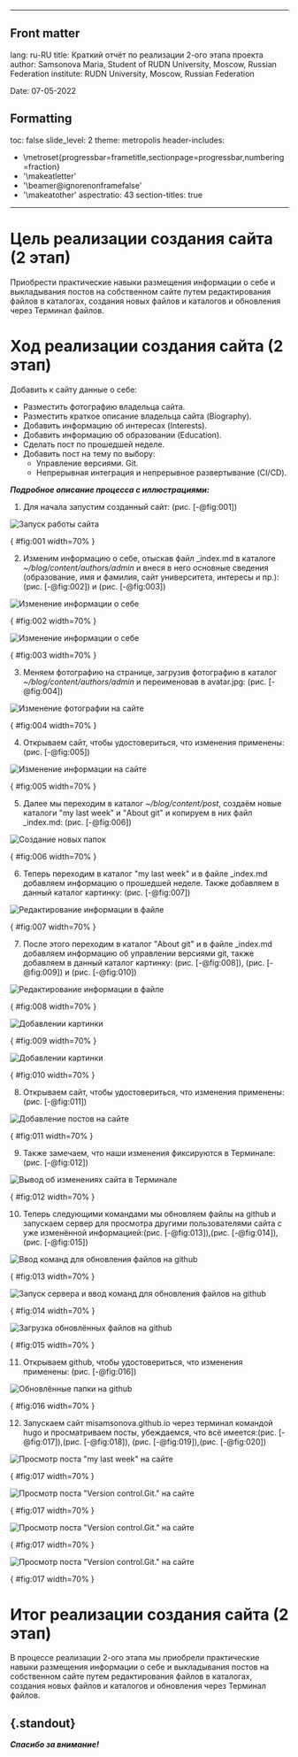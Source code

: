 
---
## Front matter
lang: ru-RU
title: Краткий отчёт по реализации 2-ого этапа проекта
author: Samsonova Maria, Student of RUDN University, Moscow, Russian Federation
institute: RUDN University, Moscow, Russian Federation

Date: 07-05-2022

## Formatting
toc: false
slide_level: 2
theme: metropolis
header-includes: 
 - \metroset{progressbar=frametitle,sectionpage=progressbar,numbering=fraction}
 - '\makeatletter'
 - '\beamer@ignorenonframefalse'
 - '\makeatother'
aspectratio: 43
section-titles: true
---

# Цель реализации создания сайта (2 этап)

Приобрести практические навыки размещения информации о себе и выкладывания постов на собственном сайте путем редактирования файлов в каталогах, создания новых файлов и каталогов и обновления через Терминал файлов.


# Ход реализации создания сайта (2 этап)

Добавить к сайту данные о себе:

- Разместить фотографию владельца сайта.
- Разместить краткое описание владельца сайта (Biography).
- Добавить информацию об интересах (Interests).
- Добавить информацию об образовании (Education).
- Сделать пост по прошедшей неделе.
- Добавить пост на тему по выбору:
  - Управление версиями. Git.
  - Непрерывная интеграция и непрерывное развертывание (CI/CD).

 ***Подробное описание процесса с иллюстрациями:***

1. Для начала запустим созданный сайт: (рис. [-@fig:001])

![Запуск работы сайта](images/0.png)

{ #fig:001 width=70% }

2. Изменим информацию о себе, отыскав файл _index.md в каталоге *~/blog/content/authors/admin* и внеся в него основные сведения (образование, имя и фамилия, сайт университета, интересы и пр.):(рис. [-@fig:002]) и (рис. [-@fig:003])

![Изменение информации о себе](images/1.png)

{ #fig:002 width=70% }

![Изменение информации о себе](images/2.png)

{ #fig:003 width=70% }

3. Меняем фотографию на странице, загрузив фотографию в каталог *~/blog/content/authors/admin* и переименовав в avatar.jpg: (рис. [-@fig:004])

![Изменение фотографии на сайте](images/3.png)

{ #fig:004 width=70% }

4. Открываем сайт, чтобы удостовериться, что изменения применены: (рис. [-@fig:005])

![Изменение информации на сайте](images/4.png)

{ #fig:005 width=70% }

5. Далее мы переходим в каталог *~/blog/content/post*, создаём новые каталоги "my last week" и "About git" и копируем в них файл _index.md: (рис. [-@fig:006])

![Создание новых папок](images/5.png)

{ #fig:006 width=70% }

6. Теперь переходим в каталог "my last week" и в файле _index.md добавляем информацию о прошедшей неделе. Также добавляем в данный каталог картинку: (рис. [-@fig:007])

![Редактирование информации в файле](images/6.png)

{ #fig:007 width=70% }

7. После этого переходим в каталог "About git" и в файле _index.md добавляем информацию об управлении версиями git, также добавляем в данный каталог картинку: (рис. [-@fig:008]), (рис. [-@fig:009]) и (рис. [-@fig:010])

![Редактирование информации в файле](images/8.png)

{ #fig:008 width=70% }

![Добавлении картинки](images/9.png)

{ #fig:009 width=70% }

![Добавлении картинки](images/7.png)

{ #fig:010 width=70% }

8. Открываем сайт, чтобы удостовериться, что изменения применены: (рис. [-@fig:011])

![Добавление постов на сайте](images/10.png)

{ #fig:011 width=70% }

9. Также замечаем, что наши изменения фиксируются в Терминале: (рис. [-@fig:012])

![Вывод об изменениях сайта в Терминале](images/11.png)

{ #fig:012 width=70% }

10. Теперь следующими командами мы обновляем файлы на github и запускаем сервер для просмотра другими пользователями сайта с уже изменённой информацией:(рис. [-@fig:013]),(рис. [-@fig:014]),(рис. [-@fig:015])

![Ввод команд для обновления файлов на github](images/12.png)

{ #fig:013 width=70% }

![Запуск сервера и ввод команд для обновления файлов на github](images/13.png)

{ #fig:014 width=70% }

![Загрузка обновлённых файлов на github](images/14.png)

{ #fig:015 width=70% }

11.  Открываем github, чтобы удостовериться, что изменения применены: (рис. [-@fig:016])

![Обновлённые папки на github](images/15.png)

{ #fig:016 width=70% }

12. Запускаем сайт misamsonova.github.io через терминал командой hugo и просматриваем посты, убеждаемся, что всё имеется:(рис. [-@fig:017]),(рис. [-@fig:018]), (рис. [-@fig:019]),(рис. [-@fig:020])

![Просмотр поста "my last week" на сайте](images/16.png)

{ #fig:017 width=70% }

![Просмотр поста "Version control.Git." на сайте](images/17.png)

{ #fig:017 width=70% }

![Просмотр  поста "Version control.Git." на сайте](images/18.png)

{ #fig:017 width=70% }

![Просмотр поста "Version control.Git." на сайте](images/19.png)

{ #fig:017 width=70% }

# Итог реализации создания сайта (2 этап)

В процессе реализации 2-ого этапа мы приобрели практические навыки размещения информации о себе и выкладывания постов на собственном сайте путем редактирования файлов в каталогах, создания новых файлов и каталогов и обновления через Терминал файлов.

## {.standout}

***Спасибо за внимание!***
